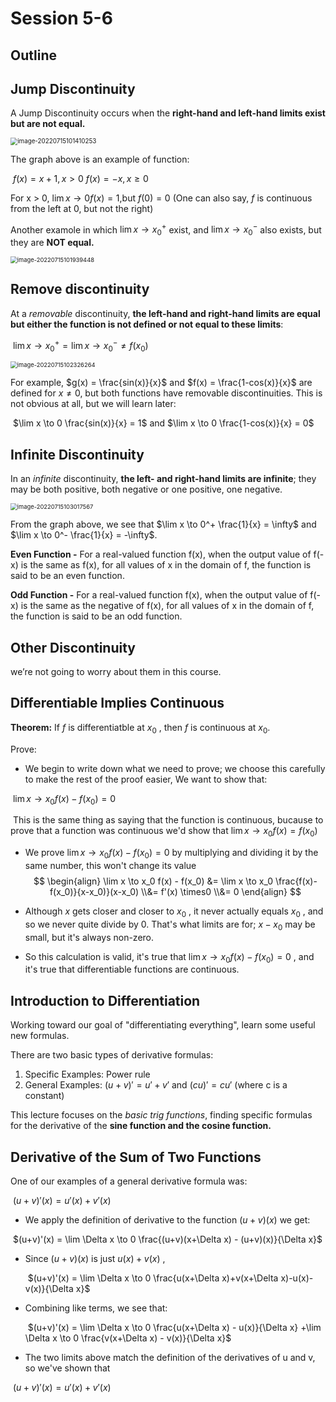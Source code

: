 # Session 5-6

## Outline

## Jump Discontinuity

A Jump Discontinuity occurs when the **right-hand and left-hand limits exist but are not equal.**

<img src="/Users/beckhol/Library/Application Support/typora-user-images/image-20220715101410253.png" alt="image-20220715101410253" style="zoom:70%;" />

The graph above is an example of function:

​									$f(x) = x + 1 , x > 0$                  $f(x) = -x, x \ge0$

For x > 0, $\lim x \to 0 f(x) = 1$,but $f(0) = 0$ (One can also say, $f$ is continuous from the left at 0, but not the right)

Another examole in which $\lim x \to x_0^+$ exist, and $\lim x \to x_0^-$ also exists, but they are **NOT equal.**

<img src="/Users/beckhol/Library/Application Support/typora-user-images/image-20220715101939448.png" alt="image-20220715101939448" style="zoom:67%;" />

## Remove discontinuity

At a *removable* discontinuity, **the left-hand and right-hand limits are equal but either the function is not defined or not equal to these limits**:

​												$\lim x \to x_0^+ = \lim x \to x_0^- \ne f(x_0)$

<img src="/Users/beckhol/Library/Application Support/typora-user-images/image-20220715102326264.png" alt="image-20220715102326264" style="zoom:67%;" />

For example, $g(x) = \frac{sin(x)}{x}$  and $f(x) = \frac{1-cos(x)}{x}$ are defined for $x \ne 0$, but both functions have removable discontinuities. This is not obvious at all, but we will learn later:

​									$\lim x \to 0 \frac{sin(x)}{x} = 1$  and $\lim x \to 0 \frac{1-cos(x)}{x} = 0$ 

##  Infinite Discontinuity

In an *infinite* discontinuity, **the left- and right-hand limits are infinite**; they may be both positive, both negative or one positive, one negative.

<img src="/Users/beckhol/Library/Application Support/typora-user-images/image-20220715103017567.png" alt="image-20220715103017567" style="zoom:67%;" />

From the graph above, we see that $\lim x \to 0^+ \frac{1}{x} = \infty$ and $\lim x \to 0^- \frac{1}{x} = -\infty$. 

**Even Function -** For a real-valued function f(x), when the output value of f(-x) is the same as f(x), for all values of x in the domain of f, the function is said to be an even function.

**Odd Function -** For a real-valued function f(x), when the output value of f(-x) is the same as the negative of f(x), for all values of x in the domain of f, the function is said to be an odd function.

## Other Discontinuity

we’re not going to worry about them in this course.

## Differentiable Implies Continuous

**Theorem:** If $f$ is differentiatble at $x_0$ , then $f$ is continuous at $x_0$.

Prove:

- We begin to write down what we need to prove; we choose this carefully to make the rest of the proof easier, We want to show that:

​												 $\lim x \to x_0 f(x) - f(x_0) = 0$

​		This is the same thing as saying that the function is continuous, bucause to prove that a 				function was continuous we'd show that $\lim x \to x_0 f(x) = f(x_0)$ 

- We prove $\lim x \to x_0 f(x) - f(x_0) = 0$  by multiplying and dividing it by the same number, this won't change its value
  $$
  \begin{align}
   \lim x \to x_0 f(x) - f(x_0) &= \lim x \to x_0 \frac{f(x)-f(x_0)}{x-x_0)}(x-x_0)
                              \\&= f'(x) \times0
                              \\&= 0
  \end{align}
  $$

- Although $x$ gets closer and closer to $x_0$ , it never actually equals $x_0$ , and so we never quite divide by 0. That's what limits are for; $x-x_0$ may be small, but it's always non-zero.
- So this calculation is valid, it's true that $\lim x \to x_0 f(x) - f(x_0) = 0$ , and it's true that differentiable functions are continuous. 

## Introduction to Differentiation

Working toward our goal of "differentiating everything", learn some useful new formulas.

There are two basic types of derivative formulas:

1. Specific Examples: Power rule
2. General Examples: $(u+v)' = u' + v'$ and $(cu)'=cu'$ (where c is a constant)

This lecture focuses on the *basic trig functions*, finding specific formulas for the derivative of the **sine function and the cosine function.**

## Derivative of the Sum of Two Functions

One of our examples of a general derivative formula was:

​											 $(u+v)'(x) = u'(x)+ v'(x)$

- We apply the definition of derivative to the function $(u+v)(x)$ we get:

​							$(u+v)'(x) = \lim \Delta x \to 0 \frac{(u+v)(x+\Delta x) - (u+v)(x)}{\Delta x}$

- Since $(u+v)(x)$ is just $u(x)+v(x)$ ,

  ​					$(u+v)'(x) = \lim \Delta x \to 0 \frac{u(x+\Delta x)+v(x+\Delta x)-u(x)-v(x)}{\Delta x}$

- Combining like terms, we see that:

  ​			$(u+v)'(x) = \lim \Delta x \to 0 \frac{u(x+\Delta x) - u(x)}{\Delta x} +\lim \Delta x \to 0 \frac{v(x+\Delta x) - v(x)}{\Delta x}$

- The two limits above match the definition of the derivatives of u and v, so we've shown that 

​													$(u+v)'(x) = u'(x)+ v'(x)$